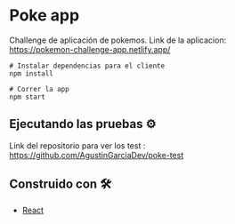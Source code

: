 # Poke app

Challenge de aplicación de pokemos.
Link de la aplicacion: https://pokemon-challenge-app.netlify.app/


```
# Instalar dependencias para el cliente
npm install

# Correr la app
npm start

```
## Ejecutando las pruebas ⚙️

Link del repositorio para ver los test : https://github.com/AgustinGarciaDev/poke-test

## Construido con 🛠️

* [React](http://www.dropwizard.io/1.0.2/docs/) 
